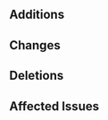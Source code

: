 Additions
----------
<!---
- Addition 1
- Addition 2
- Addition 3
-->

Changes
---------
<!---
- Change 1
- Change 2
- Change 3
-->

Deletions
---------
<!---
- Deletion 1
- Deletion 2
- Deletion 3
-->

Affected Issues
---------------
<!---
resolves #1
resolves #2
resolves #3
-->
